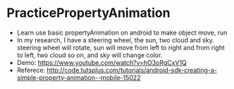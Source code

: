 # PracticePropertyAnimation
- Learn use basic propertyAnimation on android to make object move, run
- In my research, I have a steering wheel, the sun, two cloud and sky. steering wheel will rotate, sun will move from left to right and from right to left, two cloud so on, and sky will change color.
- Demo: https://www.youtube.com/watch?v=hO3oRgCxV1Q
- Referece: http://code.tutsplus.com/tutorials/android-sdk-creating-a-simple-property-animation--mobile-15022
